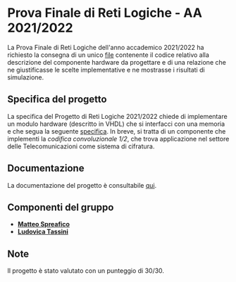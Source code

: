 # Prova Finale di Reti Logiche - AA 2021/2022

La Prova Finale di Reti Logiche dell'anno accademico 2021/2022 ha richiesto la consegna di un unico [file](project_reti_logiche.vhd) contenente il codice relativo alla descrizione del componente hardware da progettare e di una relazione che ne giustificasse le scelte implementative e ne mostrasse i risultati di simulazione.

## Specifica del progetto

La specifica del Progetto di Reti Logiche 2021/2022 chiede di implementare un modulo hardware (descritto in VHDL) che si interfacci con una memoria e che segua la seguente [specifica](PFRL_Specifica_21_22_V3.pdf). In breve, si tratta di un componente che implementi la *codifica convoluzionale 1/2*, che trova applicazione nel settore delle Telecomunicazioni come sistema di cifratura.

## Documentazione

La documentazione del progetto è consultabile [qui](relazione.pdf).

## Componenti del gruppo

- [__Matteo Spreafico__](https://github.com/MattBlue00)
- [__Ludovica Tassini__](https://github.com/LudoTassini)

## Note

Il progetto è stato valutato con un punteggio di 30/30.
